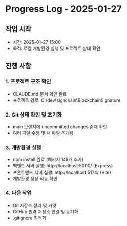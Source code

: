 # Progress Log - 2025-01-27

## 작업 시작
- 시간: 2025-01-27 15:00
- 목적: 로컬 개발환경 실행 및 프로젝트 상태 확인

## 진행 사항

### 1. 프로젝트 구조 확인
- CLAUDE.md 문서 확인 완료
- 프로젝트 경로: C:\dev\signchain\BlockchainSignature

### 2. Git 상태 확인 및 초기화
- main 브랜치에 uncommitted changes 존재 확인
- 여러 파일 수정 및 새 파일 추가됨

### 3. 개발환경 실행
- npm install 완료 (패키지 149개 추가)
- 백엔드 서버 실행: http://localhost:5000/ (Express)
- 프론트엔드 서버 실행: http://localhost:5174/ (Vite)
- 개발환경 정상 작동 확인

### 4. 다음 작업
- Git 저장소 정리 및 커밋
- GitHub 원격 저장소 연결 및 동기화
- .gitignore 최적화
